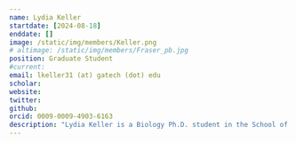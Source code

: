 ```yaml
---
name: Lydia Keller
startdate: [2024-08-18]
enddate: []
image: /static/img/members/Keller.png
# altimage: /static/img/members/Fraser_pb.jpg
position: Graduate Student
#current:
email: lkeller31 (at) gatech (dot) edu
scholar:
website:
twitter:
github:
orcid: 0009-0009-4903-6163
description: "Lydia Keller is a Biology Ph.D. student in the School of Biological Sciences. She received her B.S. in Integrative Biology from the University of Illinois Urbana-Champaign. Outside of the lab, Lydia enjoys birding, fitness, and exploring Atlanta."
---
```

